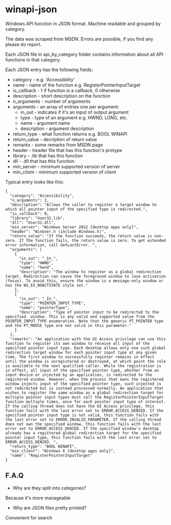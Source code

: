 # winapi-json

Windows API function in JSON format. Machine readable and grouped by category.

The data was scraped from MSDN. Errors are possible, if you find any please do report.

Each JSON file in api_by_category folder contains information about all API functions in that category.

Each JSON entry has the following fields:

* category - e.g. 'Accessibility'
* name - name of the function e.g. RegisterPointerInputTarget
* is_callback - 1 if function is a callback, 0 otherwise
* description - short description on the function
* n_arguments - number of arguments
* arguments - an array of entries one per argument:
  * in_out - indicates if it's an input of output argument
  * type - type of an argument e.g. HWND, LONG, etc.
  * name - argument name
  * description - argument description
* return_type - what function returns e.g. BOOL WINAPI
* return_value - decription of return value
* remarks - some remarks from MSDN page
* header - header file that has this function's protype
* library -  .lib that has this function
* dll - .dll that has this function
* min_server - minimum supported version of server
* min_client - minimum supported version of client

Typical entry looks like this:

```
{
  "category": "Accessibility",
  "n_arguments": 2,
  "description": "Allows the caller to register a target window to which all pointer input of the specified type is redirected.",
  "is_callback": 0,
  "library": "User32.lib",
  "dll": "User32.dll",
  "min_server": "Windows Server 2012 [desktop apps only]",
  "header": "WinUser.h (include Windows.h)",
  "return_value": "If the function succeeds, the return value is non-zero. If the function fails, the return value is zero. To get extended error information, call GetLastError. ",
  "arguments": [
    {
      "in_out": "_In_",
      "type": "HWND",
      "name": "hwnd",
      "description": "The window to register as a global redirection target. Redirection can cause the foreground window to lose activation (focus). To avoid this, ensure the window is a message-only window or has the WS_EX_NOACTIVATE style set."
    },
    {
      "in_out": "_In_",
      "type": "POINTER_INPUT_TYPE",
      "name": "pointerType",
      "description": "Type of pointer input to be redirected to the specified  window. This is any valid and supported value from the POINTER_INPUT_TYPE enumeration. Note that the generic PT_POINTER type and the PT_MOUSE type are not valid in this parameter."
    }
  ],
  "remarks": "An application with the UI Access privilege can use this function to register its own window to receive all input of the specified pointer input type. Each desktop allows only one such global redirection target window for each pointer input type at any given time. The first window to successfully register remains in effect until the window is unregistered or destroyed, at which point the role is available to the next qualified caller. While the registration is in effect, all input of the specified pointer type, whether from an input device or injected by an application, is redirected to the registered window. However, when the process that owns the registered window injects input of the specified pointer type, such injected is not redirected but is instead processed normally. An application that wishes to register the same window as a global redirection target for multiple pointer input types must call the RegisterPointerInputTarget function multiple times, once for each pointer input type of interest. If the calling thread does not have the UI Access privilege, this function fails with the last error set to ERROR_ACCESS_DENIED. If the specified pointer input type is not valid, this function fails with the last error set to ERROR_INVALID_PARAMETER. If the calling thread does not own the specified window, this function fails with the last error set to ERROR_ACCESS_DENIED. If the specified window's desktop already has a registered global redirection target for the specified pointer input type, this function fails with the last error set to ERROR_ACCESS_DENIED. ",
  "return_type": "BOOL WINAPI",
  "min_client": "Windows 8 [desktop apps only]",
  "name": "RegisterPointerInputTarget"
}
```

## F.A.Q
* Why are they split into categories?

Because it's more manageable

* Why are JSON files pretty printed?

Convenient for search
